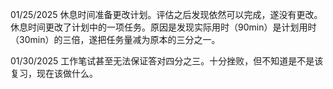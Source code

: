 01/25/2025
休息时间准备更改计划。评估之后发现依然可以完成，遂没有更改。
休息时间更改了计划中的一项任务。原因是发现实际用时（90min）是计划用时（30min）的三倍，遂把任务量减为原本的三分之一。

01/30/2025
工作笔试甚至无法保证答对四分之三。十分挫败，但不知道是不是该复习，现在该做什么。





